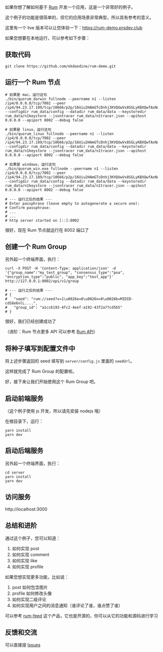 如果你想了解如何基于 [Rum](https://github.com/rumsystem/quorum) 开发一个应用，这是一个非常好的例子。

这个例子的功能是很简单的，但它的应用场景非常典型，所以具有参考的意义。

这里有一个 live 版本可以让您体验一下：https://rum-demo.prsdev.club

如果您想要在本地运行，可以参考如下步骤：

## 获取代码

```
git clone https://github.com/okdaodine/rum-demo.git
```

## 运行一个 Rum 节点

```
# 如果是 mac，运行这句
./bin/quorum_darwin fullnode --peername n1 --listen /ip4/0.0.0.0/tcp/7002 --peer /ip4/94.23.17.189/tcp/10666/p2p/16Uiu2HAmGTcDnhj3KVQUwVx8SGLyKBXQwfAxNayJdEwfsnUYKK4u --configdir rum_data/config --datadir rum_data/data --keystoredir rum_data/n1keystore --jsontracer rum_data/n1tracer.json --apihost 0.0.0.0 --apiport 8002 --debug false

# 如果是 linux，运行这句
./bin/quorum_linux fullnode --peername n1 --listen /ip4/0.0.0.0/tcp/7002 --peer /ip4/94.23.17.189/tcp/10666/p2p/16Uiu2HAmGTcDnhj3KVQUwVx8SGLyKBXQwfAxNayJdEwfsnUYKK4u --configdir rum_data/config --datadir rum_data/data --keystoredir rum_data/n1keystore --jsontracer rum_data/n1tracer.json --apihost 0.0.0.0 --apiport 8002 --debug false

# 如果是 windows，运行这句
./bin/quorum_win.exe fullnode --peername n1 --listen /ip4/0.0.0.0/tcp/7002 --peer /ip4/94.23.17.189/tcp/10666/p2p/16Uiu2HAmGTcDnhj3KVQUwVx8SGLyKBXQwfAxNayJdEwfsnUYKK4u --configdir rum_data/config --datadir rum_data/data --keystoredir rum_data/n1keystore --jsontracer rum_data/n1tracer.json --apihost 0.0.0.0 --apiport 8002 --debug false

# --- 运行之后的结果 ---
# Enter passphrase (leave empty to autogenerate a secure one):
# Confirm passphrase:
# ...
# ...
# http server started on [::]:8002
```

很好，现在 Rum 节点就运行在 8002 端口了

## 创建一个 Rum Group

另外起一个终端界面，执行：

```
curl -X POST -H 'Content-Type: application/json' -d '{"group_name":"my_test_group", "consensus_type":"poa", "encryption_type":"public", "app_key":"test_app"}' http://127.0.0.1:8002/api/v1/group

# --- 运行之后的结果 ---
# {
#   "seed": "rum://seed?v=1\u0026e=0\u0026n=0\u0026b=MIDID-cdS8e6nlL....",
#   "group_id": "a1cc6193-4fc2-4eef-a192-43f2a77cd5b5"
# }
```

很好，我们已经创建成功了

（进阶：Rum 节点更多 API 可以参考 [Rum API](https://rumsystem.github.io/quorum-api/)）

## 将种子填写到配置文件中

将上述步骤返回的 seed 填写到 `server/config.js` 里面的 `seedUrl`。

这样就完成了 Rum Group 的配置啦。

好，接下来让我们开始使用这个 Rum Group 吧。

## 启动前端服务
（这个例子使用 js 开发，所以请先安装 nodejs 哦）

在根目录下，运行：

```
yarn install
yarn dev
```

## 启动后端服务

另外起一个终端界面，执行：

```
cd server
yarn install
yarn dev
```

## 访问服务

http://localhost:3000

## 总结和进阶

通过这个例子，您可以知道：

1. 如何实现 post
2. 如何实现 comment
3. 如何实现 like
4. 如何实现 profile

如果您想实现更多功能，比如说：

1. post 如何包含图片
2. profile 如何修改头像
3. 如何实现二级评论
4. 如何实现用户之间的消息通知（谁评论了谁，谁点赞了谁）

可以参考 [rum-feed](https://github.com/okdaodine/rum-feed) 这个产品，它也是开源的，你可以从它的功能和源码进行学习

## 反馈和交流

可以直接提 [Issues](https://github.com/okdaodine/rum-demo/issues)

